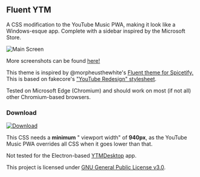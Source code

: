 ## Fluent YTM

A CSS modification to the YouTube Music PWA, making it look like a Windows-esque app. Complete with a sidebar inspired by the Microsoft Store.

![Main Screen](https://i.imgur.com/g19Y6fZ.png)

More screenshots can be found [here!](https://imgur.com/a/mLVwsrH)

This theme is inspired by @morpheusthewhite's [Fluent theme for Spicetify.](https://github.com/morpheusthewhite/spicetify-themes/tree/master/Fluent) This is based on fakecore's ["YouTube Redesign" stylesheet](https://userstyles.org/styles/182294/youtube-music-desktop-redesign?utm_campaign=stylish_stylepage).

Tested on Microsoft Edge (Chromium) and should work on most (if not all) other Chromium-based browsers.

### Download
[![Download](https://img.shields.io/badge/Userstyles.world-017CEE?style=for-the-badge&logo=css3&logoColor=white)](https://userstyles.world/style/2321/fluent-ytm)

This CSS needs a **minimum** " viewport width" of **940px**, as the YouTube Music PWA overrides all CSS when it goes lower than that.

Not tested for the Electron-based [YTMDesktop](https://github.com/ytmdesktop/ytmdesktop) app.

This project is licensed under [GNU General Public License v3.0](https://www.gnu.org/licenses/gpl-3.0.html).